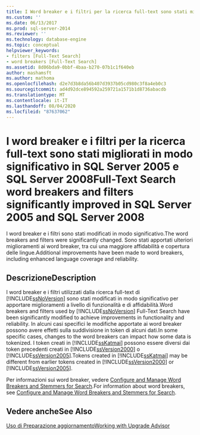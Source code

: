 ```yaml
---
title: I Word breaker e i filtri per la ricerca full-text sono stati migliorati significativamente in SQL Server 2005 e SQL Server 2008 | Microsoft Docs
ms.custom: ''
ms.date: 06/13/2017
ms.prod: sql-server-2014
ms.reviewer: ''
ms.technology: database-engine
ms.topic: conceptual
helpviewer_keywords:
- filters [Full-Text Search]
- word breakers [Full-Text Search]
ms.assetid: 8d06bda9-0bbf-4baa-b270-07b1c1f640eb
author: mashamsft
ms.author: mathoma
ms.openlocfilehash: d2e7d3b8da56b407d3937b05cd980c3f8a4eb0c3
ms.sourcegitcommit: ad4d92dce894592a259721a1571b1d8736abacdb
ms.translationtype: MT
ms.contentlocale: it-IT
ms.lasthandoff: 08/04/2020
ms.locfileid: "87637062"
---
```

# <a name="full-text-search-word-breakers-and-filters-significantly-improved-in-sql-server-2005-and-sql-server-2008"></a><span data-ttu-id="b201c-102">I word breaker e i filtri per la ricerca full-text sono stati migliorati in modo significativo in SQL Server 2005 e SQL Server 2008</span><span class="sxs-lookup"><span data-stu-id="b201c-102">Full-Text Search word breakers and filters significantly improved in SQL Server 2005 and SQL Server 2008</span></span>
  <span data-ttu-id="b201c-103">I word breaker e i filtri sono stati modificati in modo significativo.</span><span class="sxs-lookup"><span data-stu-id="b201c-103">The word breakers and filters were significantly changed.</span></span> <span data-ttu-id="b201c-104">Sono stati apportati ulteriori miglioramenti ai word breaker, tra cui una maggiore affidabilità e copertura delle lingue.</span><span class="sxs-lookup"><span data-stu-id="b201c-104">Additional improvements have been made to word breakers, including enhanced language coverage and reliability.</span></span>  
  
## <a name="description"></a><span data-ttu-id="b201c-105">Descrizione</span><span class="sxs-lookup"><span data-stu-id="b201c-105">Description</span></span>  
 <span data-ttu-id="b201c-106">I word breaker e i filtri utilizzati dalla ricerca full-text di [!INCLUDE[ssNoVersion](../../includes/ssnoversion-md.md)] sono stati modificati in modo significativo per apportare miglioramenti a livello di funzionalità e di affidabilità.</span><span class="sxs-lookup"><span data-stu-id="b201c-106">Word breakers and filters used by [!INCLUDE[ssNoVersion](../../includes/ssnoversion-md.md)] Full-Text Search have been significantly modified to achieve improvements in functionality and reliability.</span></span> <span data-ttu-id="b201c-107">In alcuni casi specifici le modifiche apportate ai word breaker possono avere effetti sulla suddivisione in token di alcuni dati.</span><span class="sxs-lookup"><span data-stu-id="b201c-107">In some specific cases, changes to the word breakers can impact how some data is tokenized.</span></span> <span data-ttu-id="b201c-108">I token creati in [!INCLUDE[ssKatmai](../../includes/sskatmai-md.md)] possono essere diversi dai token precedenti creati in [!INCLUDE[ssVersion2000](../../includes/ssversion2000-md.md)] o [!INCLUDE[ssVersion2005](../../includes/ssversion2005-md.md)].</span><span class="sxs-lookup"><span data-stu-id="b201c-108">Tokens created in [!INCLUDE[ssKatmai](../../includes/sskatmai-md.md)] may be different from earlier tokens created in [!INCLUDE[ssVersion2000](../../includes/ssversion2000-md.md)] or [!INCLUDE[ssVersion2005](../../includes/ssversion2005-md.md)].</span></span>  
  
 <span data-ttu-id="b201c-109">Per informazioni sui word breaker, vedere [Configure and Manage Word Breakers and Stemmers for Search](../../relational-databases/search/configure-and-manage-word-breakers-and-stemmers-for-search.md).</span><span class="sxs-lookup"><span data-stu-id="b201c-109">For information about word breakers, see [Configure and Manage Word Breakers and Stemmers for Search](../../relational-databases/search/configure-and-manage-word-breakers-and-stemmers-for-search.md).</span></span>  
  
## <a name="see-also"></a><span data-ttu-id="b201c-110">Vedere anche</span><span class="sxs-lookup"><span data-stu-id="b201c-110">See Also</span></span>  
 [<span data-ttu-id="b201c-111">Uso di Preparazione aggiornamento</span><span class="sxs-lookup"><span data-stu-id="b201c-111">Working with Upgrade Advisor</span></span>](../../../2014/sql-server/install/working-with-upgrade-advisor.md)  
  
  
